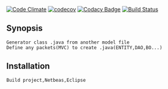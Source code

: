 [![Code Climate](https://codeclimate.com/github/llyppi/tools.png)](https://codeclimate.com/github/llyppi/tools)
[![codecov](https://codecov.io/gh/llyppi/tools/branch/master/graph/badge.svg)](https://codecov.io/gh/llyppi/tools)
[![Codacy Badge](https://api.codacy.com/project/badge/Grade/7c7334e6f740470fbe6920c4c974ff0b)](https://app.codacy.com/gh/llyppi/tools/?utm_source=github.com&amp;utm_medium=referral&amp;utm_content=llyppi/tools&amp;utm_campaign=Badge_Grade) 
[![Build Status](https://travis-ci.com/llyppi/polls.svg?branch=master)](https://travis-ci.com/llyppi/tools)

## Synopsis  
    Generator class .java from another model file
    Define any packets(MVC) to create .java(ENTITY,DAO,BO...)

## Installation
    Build project,Netbeas,Eclipse
